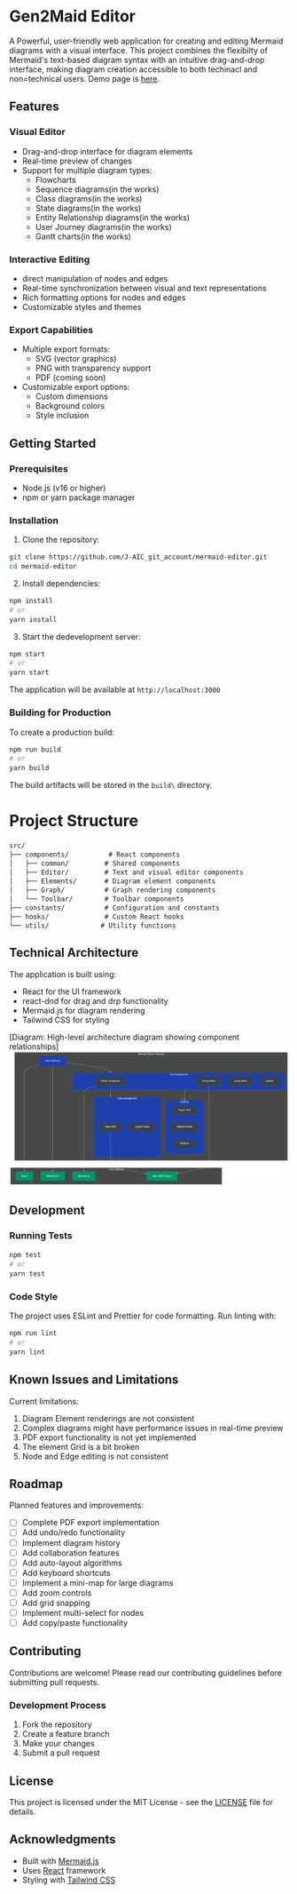 # Gen2Maid Editor

A Powerful, user-friendly web application for creating and editing Mermaid diagrams with a visual interface. This project combines the flexibilty of Mermaid's text-based diagram syntax with an intuitive drag-and-drop interface, making diagram creation accessible to both techinacl and non=technical users. Demo page is [here](https://j-aic.github.io/mermaid_graphical_editor_dev/).

## Features 

### Visual Editor
- Drag-and-drop interface for diagram elements
- Real-time preview of changes
- Support for multiple diagram types:
    - Flowcharts
    - Sequence diagrams(in the works)
    - Class diagrams(in the works)
    - State diagrams(in the works)
    - Entity Relationship diagrams(in the works)
    - User Journey diagrams(in the works)
    - Gantt charts(in the works)

### Interactive Editing
- direct manipulation of nodes and edges
- Real-time synchronization between visual and text representations
- Rich formatting options for nodes and edges
- Customizable styles and themes

### Export Capabilities
- Multiple export formats:
    - SVG (vector graphics)
    - PNG with transparency support
    - PDF (coming soon)
- Customizable export options:
    - Custom dimensions
    - Background colors
    - Style inclusion

## Getting Started

### Prerequisites
- Node.js (v16 or higher)
- npm or yarn package manager

### Installation

1. Clone the repository:
```bash
git clone https://github.com/J-AIC_git_account/mermaid-editor.git
cd mermaid-editor
```

2. Install dependencies:
```bash
npm install
# or 
yarn install
```

3. Start the dedevelopment server:
```bash
npm start
# or
yarn start
```

The application will be available at `http://localhost:3000`

### Building for Production

To create a production build:
```bash
npm run build
# or
yarn build
```

The build artifacts will be stored in the `build\` directory.

# Project Structure

```
src/
├── components/          # React components
│   ├── common/         # Shared components
│   ├── Editor/         # Text and visual editor components
│   ├── Elements/       # Diagram element components
│   ├── Graph/          # Graph rendering components
│   └── Toolbar/        # Toolbar components
├── constants/          # Configuration and constants
├── hooks/              # Custom React hooks
└── utils/             # Utility functions
```

## Technical Architecture

The application is built using:
- React for the UI framework
- react-dnd for drag and drp functionality
- Mermaid.js for diagram rendering
- Tailwind CSS for styling

[Diagram: High-level architecture diagram showing component relationships]
![alt text](Mermaid%20Project%20diagram.png)

## Development 

### Running Tests
```bash
npm test
# or
yarn test
```

### Code Style 
The project uses ESLint and Prettier for code formatting. Run linting with:
```bash
npm run lint
# or
yarn lint
```


## Known Issues and Limitations

Current limitations:
1. Diagram Element renderings are not consistent
2. Complex diagrams might have performance issues in real-time preview
3. PDF export functionality is not yet implemented
4. The element Grid is a bit broken
5. Node and Edge editing is not consistent

## Roadmap

Planned features and improvements:
- [ ] Complete PDF export implementation
- [ ] Add undo/redo functionality
- [ ] Implement diagram history
- [ ] Add collaboration features
- [ ] Add auto-layout algorithms
- [ ] Add keyboard shortcuts
- [ ] Implement a mini-map for large diagrams
- [ ] Add zoom controls
- [ ] Add grid snapping
- [ ] Implement multi-select for nodes
- [ ] Add copy/paste functionality

## Contributing

Contributions are welcome! Please read our contributing guidelines before submitting pull requests.

### Development Process
1. Fork the repository
2. Create a feature branch
3. Make your changes
4. Submit a pull request

## License

This project is licensed under the MIT License - see the [LICENSE](LICENSE) file for details.

## Acknowledgments

- Built with [Mermaid.js](https://mermaid-js.github.io/)
- Uses [React](https://reactjs.org/) framework
- Styling with [Tailwind CSS](https://tailwindcss.com/)
